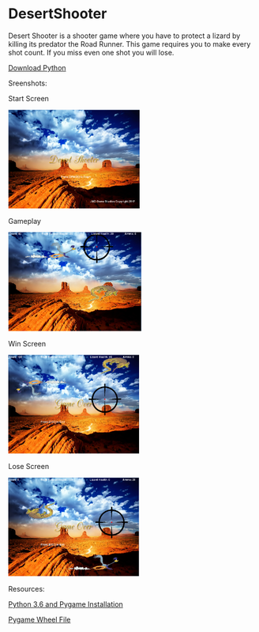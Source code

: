 # DesertShooter

<p> Desert Shooter is a shooter game where you have to protect a lizard by killing its predator the Road Runner. This game requires you to make every shot count. If you miss even one shot you will lose. </p> 

<a href="https://www.python.org/downloads/">Download Python</a>



Sreenshots:

Start Screen

<img src="https://github.com/dnarine1585/Desert-Shooter/blob/master/startscreen.PNG" height="200px">

Gameplay

<img src="https://github.com/dnarine1585/Desert-Shooter/blob/master/Gameplay.PNG" height="200px">

Win Screen

<img src="https://github.com/dnarine1585/Desert-Shooter/blob/master/winscreen.PNG" height="200px">

Lose Screen

<img src="https://github.com/dnarine1585/Desert-Shooter/blob/master/losescreen.PNG" height="200px">

Resources:

<a href="https://www.youtube.com/watch?v=_GikMdhAhv0&feature=youtu.be">Python 3.6 and Pygame Installation</a>

<a href="http://www.lfd.uci.edu/~gohlke/pythonlibs/#pygame">Pygame Wheel File</a>
